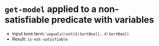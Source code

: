 # `get-model` applied to a non-satisfiable predicate with variables

* Input kore term: `\equals(\not(X:SortBool), X:SortBool)`
* Result: `is-not-satisfiable`
